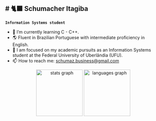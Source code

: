 <h2 align="left"># 🐈‍⬛ Schumacher Itagiba</h2>

**`Information Systems student`**

- 🌱 I’m currently learning C - C++.
- 🌎 Fluent in Brazilian Portuguese with intermediate proficiency in English.
- 🔭 I am focused on my academic pursuits as an Information Systems student at the Federal University of Uberlândia (UFU).
- 📫 How to reach me: schumaz.business@gmail.com

<div align="center">
  <img src="https://github-readme-stats.vercel.app/api?username=schumaz&hide_title=false&hide_rank=false&show_icons=true&include_all_commits=true&count_private=true&disable_animations=false&theme=radical&locale=en&hide_border=false" height="150" alt="stats graph"  />
  <img src="https://github-readme-stats.vercel.app/api/top-langs?username=schumaz&locale=en&hide_title=false&layout=compact&card_width=320&langs_count=5&theme=radical&hide_border=false" height="150" alt="languages graph"  />
</div>
